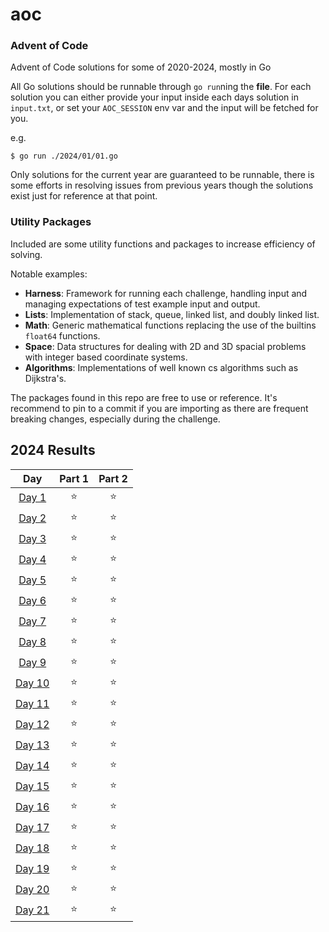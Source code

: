 # aoc
### Advent of Code

Advent of Code solutions for some of 2020-2024, mostly in Go

All Go solutions should be runnable through `go run`ning the **file**.
For each solution you can either provide your input inside each days solution in `input.txt`, or set your `AOC_SESSION` env var and the input will be fetched for you.

e.g.
```shell
$ go run ./2024/01/01.go
```

Only solutions for the current year are guaranteed to be runnable, there is some efforts in resolving issues from previous years though the solutions exist just for reference at that point.

### Utility Packages

Included are some utility functions and packages to increase efficiency of solving.

Notable examples:
- **Harness**: Framework for running each challenge, handling input and managing expectations of test example input and output.
- **Lists**: Implementation of stack, queue, linked list, and doubly linked list.
- **Math**: Generic mathematical functions replacing the use of the builtins `float64` functions.
- **Space**: Data structures for dealing with 2D and 3D spacial problems with integer based coordinate systems.
- **Algorithms**: Implementations of well known cs algorithms such as Dijkstra's.

The packages found in this repo are free to use or reference. It's recommend to pin to a commit if you are importing as there are frequent breaking changes, especially during the challenge.

<!--- advent_readme_stars table --->
## 2024 Results

| Day | Part 1 | Part 2 |
| :---: | :---: | :---: |
| [Day 1](https://adventofcode.com/2024/day/1) | ⭐ | ⭐ |
| [Day 2](https://adventofcode.com/2024/day/2) | ⭐ | ⭐ |
| [Day 3](https://adventofcode.com/2024/day/3) | ⭐ | ⭐ |
| [Day 4](https://adventofcode.com/2024/day/4) | ⭐ | ⭐ |
| [Day 5](https://adventofcode.com/2024/day/5) | ⭐ | ⭐ |
| [Day 6](https://adventofcode.com/2024/day/6) | ⭐ | ⭐ |
| [Day 7](https://adventofcode.com/2024/day/7) | ⭐ | ⭐ |
| [Day 8](https://adventofcode.com/2024/day/8) | ⭐ | ⭐ |
| [Day 9](https://adventofcode.com/2024/day/9) | ⭐ | ⭐ |
| [Day 10](https://adventofcode.com/2024/day/10) | ⭐ | ⭐ |
| [Day 11](https://adventofcode.com/2024/day/11) | ⭐ | ⭐ |
| [Day 12](https://adventofcode.com/2024/day/12) | ⭐ | ⭐ |
| [Day 13](https://adventofcode.com/2024/day/13) | ⭐ | ⭐ |
| [Day 14](https://adventofcode.com/2024/day/14) | ⭐ | ⭐ |
| [Day 15](https://adventofcode.com/2024/day/15) | ⭐ | ⭐ |
| [Day 16](https://adventofcode.com/2024/day/16) | ⭐ | ⭐ |
| [Day 17](https://adventofcode.com/2024/day/17) | ⭐ | ⭐ |
| [Day 18](https://adventofcode.com/2024/day/18) | ⭐ | ⭐ |
| [Day 19](https://adventofcode.com/2024/day/19) | ⭐ | ⭐ |
| [Day 20](https://adventofcode.com/2024/day/20) | ⭐ | ⭐ |
| [Day 21](https://adventofcode.com/2024/day/21) | ⭐ | ⭐ |
<!--- advent_readme_stars table --->
